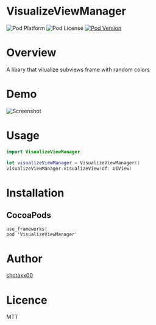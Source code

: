 # VisualizeViewManager

![Pod Platform](https://img.shields.io/cocoapods/p/VisualizeViewManager.svg?style=flat)
![Pod License](https://img.shields.io/cocoapods/l/VisualizeViewManager.svg?style=flat)
[![Pod Version](https://img.shields.io/cocoapods/v/VisualizeViewManager.svg?style=flat)](http://cocoapods.org/pods/VisualizeViewManager)

# Overview

A libary that vilualize subviews frame with random colors

# Demo

![Screenshot](https://user-images.githubusercontent.com/58303571/121820599-cbd51200-ccce-11eb-90c3-214dae069ce8.png)

# Usage

```swift
import VisualizeViewManager

let visualizeViewManager = VisualizeViewManager()
visualizeViewManager.visualizeView(of: UIView)
```

# Installation

## CocoaPods

```
use_frameworks!
pod 'VisualizeViewManager'
```

# Author

[shotaxx00](https://github.com/shotaxx00)

# Licence

MTT
